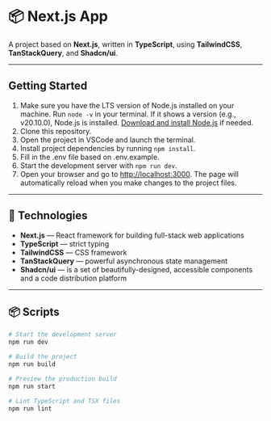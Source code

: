 # 📦 Next.js App

A project based on **Next.js**, written in **TypeScript**, using
**TailwindCSS**, **TanStackQuery**, and **Shadcn/ui**.

---

## Getting Started

1. Make sure you have the LTS version of Node.js installed on your machine. Run
   `node -v` in your terminal. If it shows a version (e.g., v20.10.0), Node.js
   is installed. [Download and install Node.js](https://nodejs.org/en/) if
   needed.
2. Clone this repository.
3. Open the project in VSCode and launch the terminal.
4. Install project dependencies by running `npm install`.
5. Fill in the .env file based on .env.example.
6. Start the development server with `npm run dev`.
7. Open your browser and go to [http://localhost:3000](http://localhost:3000).
   The page will automatically reload when you make changes to the project
   files.

---

## 🚀 Technologies

- **Next.js** — React framework for building full-stack web applications
- **TypeScript** — strict typing
- **TailwindCSS** — CSS framework
- **TanStackQuery** — powerful asynchronous state management
- **Shadcn/ui** — is a set of beautifully-designed, accessible components and a
  code distribution platform

---

## 📦 Scripts

```bash
# Start the development server
npm run dev

# Build the project
npm run build

# Preview the production build
npm run start

# Lint TypeScript and TSX files
npm run lint
```
